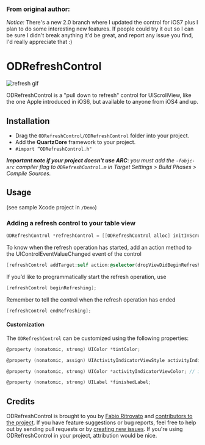 ### From original author:

*Notice:* There's a new 2.0 branch where I updated the control for iOS7 plus I plan to do some interesting new features. If people could try it out so I can be sure I didn't break anything it'd be great, and report any issue you find, I'd really appreciate that :)



# ODRefreshControl

![refresh gif](https://github.com/wolfcon/ODRefreshControl/blob/master/refresh.gif)

ODRefreshControl is a "pull down to refresh" control for UIScrollView, like the one Apple introduced in iOS6, but available to anyone from iOS4 and up.

## Installation

- Drag the `ODRefreshControl/ODRefreshControl` folder into your project. 
- Add the **QuartzCore** framework to your project.
- `#import “ODRefreshControl.h"`

***Important note if your project doesn't use ARC***: *you must add the `-fobjc-arc` compiler flag to `ODRefreshControl.m` in Target Settings > Build Phases > Compile Sources.*

## Usage

(see sample Xcode project in `/Demo`)

### Adding a refresh control to your table view

``` objective-c
ODRefreshControl *refreshControl = [[ODRefreshControl alloc] initInScrollView:self.scrollView];
```

To know when the refresh operation has started, add an action method to the UIControlEventValueChanged event of the control

``` objective-c
[refreshControl addTarget:self action:@selector(dropViewDidBeginRefreshing:) forControlEvents:UIControlEventValueChanged];
```

If you’d like to programmatically start the refresh operation, use

``` objective-c
[refreshControl beginRefreshing];
```

Remember to tell the control when the refresh operation has ended

``` objective-c
[refreshControl endRefreshing];
```

#### Customization

The `ODRefreshControl` can be customized using the following properties:

``` objective-c
@property (nonatomic, strong) UIColor *tintColor;

@property (nonatomic, assign) UIActivityIndicatorViewStyle activityIndicatorViewStyle;

@property (nonatomic, strong) UIColor *activityIndicatorViewColor; // iOS5 or more

@property (nonatomic, strong) UILabel *finishedLabel;
```



## Credits

ODRefreshControl is brought to you by [Fabio Ritrovato](http://orangeinaday.com) and [contributors to the project](https://github.com/Sephiroth87/ODRefreshControl/contributors). If you have feature suggestions or bug reports, feel free to help out by sending pull requests or by [creating new issues](https://github.com/Sephiroth87/ODRefreshControl/issues/new). If you're using ODRefreshControl in your project, attribution would be nice.



